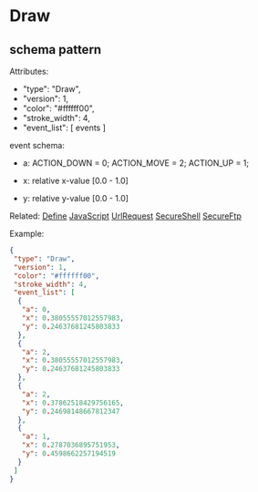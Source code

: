 # Draw
## schema pattern

Attributes:
 * "type": "Draw",
 * "version": 1,
 * "color": "#ffffff00",
 * "stroke_width": 4,
 * "event_list": [ events ]


event schema:
 *	a:
   ACTION_DOWN = 0;
   ACTION_MOVE = 2;
   ACTION_UP = 1;

 *	x: relative x-value [0.0 - 1.0]
 *	y: relative y-value [0.0 - 1.0]


Related:
[Define](Define.md) 
[JavaScript](JavaScript.md) 
[UrlRequest](UrlRequest.md) 
[SecureShell](SecureShell.md) 
[SecureFtp](SecureFtp.md)

Example:
```json
{
 "type": "Draw",
 "version": 1,
 "color": "#ffffff00",
 "stroke_width": 4,
 "event_list": [
  {
   "a": 0,
   "x": 0.38055557012557983,
   "y": 0.24637681245803833
  },
  {
   "a": 2,
   "x": 0.38055557012557983,
   "y": 0.24637681245803833
  },
  {
   "a": 2,
   "x": 0.37862518429756165,
   "y": 0.24698148667812347
  },
  {
   "a": 1,
   "x": 0.2787036895751953,
   "y": 0.4598662257194519
  }
 ]
}
```

